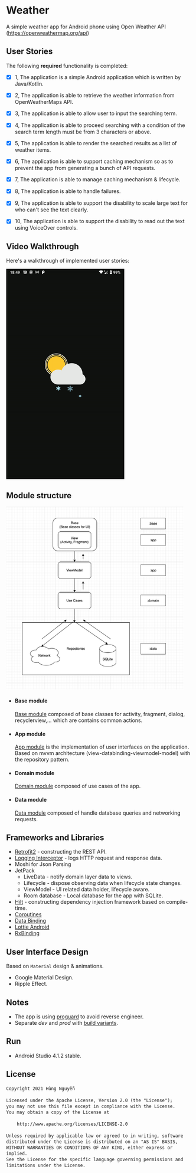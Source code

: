# Weather

A simple weather app for Android phone using Open Weather API (https://openweathermap.org/api)


## User Stories

The following **required** functionality is completed:

* [x] 1, The application is a simple Android application which is written by Java/Kotlin.
* [x] 2, The application is able to retrieve the weather information from OpenWeatherMaps
API.
* [x] 3, The application is able to allow user to input the searching term.
* [x] 4, The application is able to proceed searching with a condition of the search term length
must be from 3 characters or above.
* [x] 5, The application is able to render the searched results as a list of weather items.
* [x] 6, The application is able to support caching mechanism so as to prevent the app from
generating a bunch of API requests.
* [x] 7, The application is able to manage caching mechanism & lifecycle.
* [x] 8, The application is able to handle failures.
* [x] 9, The application is able to support the disability to scale large text for who can't see the
text clearly.
* [x] 10, The application is able to support the disability to read out the text using VoiceOver
controls.


## Video Walkthrough

Here's a walkthrough of implemented user stories:

<img src="/art/walkthrough.gif?raw=true" width="320px">


## Module structure

<img src="/art/architecture.png?raw=true" width="480px">

- #### Base module

    [Base module](/base) composed of base classes for activity, fragment, dialog, recyclerview,... which are contains common actions.

- #### App module
    [App module](/app) is the implementation of user interfaces on the application.
Based on mvvm architecture (view-databinding-viewmodel-model) with the repository pattern.

- #### Domain module

    [Domain module](/domain) composed of use cases of the app.

- #### Data module

    [Data module](/data) composed of handle database queries and networking requests.





## Frameworks and Libraries
- [Retrofit2](https://github.com/square/retrofit) - constructing the REST API.
- [Logging Interceptor](https://github.com/square/okhttp/tree/master/okhttp-logging-interceptor) - logs HTTP request and response data.
- Moshi for Json Parsing
- JetPack
  - LiveData - notify domain layer data to views.
  - Lifecycle - dispose observing data when lifecycle state changes.
  - ViewModel - UI related data holder, lifecycle aware.
  - Room database - Local database for the app with SQLite.
- [Hilt](https://dagger.dev/hilt) - constructing dependency injection framework based on compile-time.
- [Coroutines](https://developer.android.com/kotlin/coroutines)
- [Data Binding](https://developer.android.com/topic/libraries/data-binding)
- [Lottie Android](https://github.com/airbnb/lottie-android)
- [RxBinding](https://github.com/JakeWharton/RxBinding)


## User Interface Design
Based on `Material` design & animations.

- Google Material Design.
- Ripple Effect.

## Notes
- The app is using [proguard](https://developer.android.com/studio/build/shrink-code) to avoid reverse engineer.
- Separate *dev* and *prod* with [build variants](https://developer.android.com/studio/build/build-variants).

## Run
- Android Studio 4.1.2 stable.

## License

    Copyright 2021 Hùng Nguyễn

    Licensed under the Apache License, Version 2.0 (the "License");
    you may not use this file except in compliance with the License.
    You may obtain a copy of the License at

        http://www.apache.org/licenses/LICENSE-2.0

    Unless required by applicable law or agreed to in writing, software
    distributed under the License is distributed on an "AS IS" BASIS,
    WITHOUT WARRANTIES OR CONDITIONS OF ANY KIND, either express or implied.
    See the License for the specific language governing permissions and
    limitations under the License.